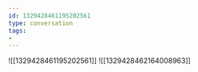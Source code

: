 ```yaml
---
id: 1329428461195202561
type: conversation
tags:
- 
---
```

![[1329428461195202561]]
![[1329428462164008963]]


